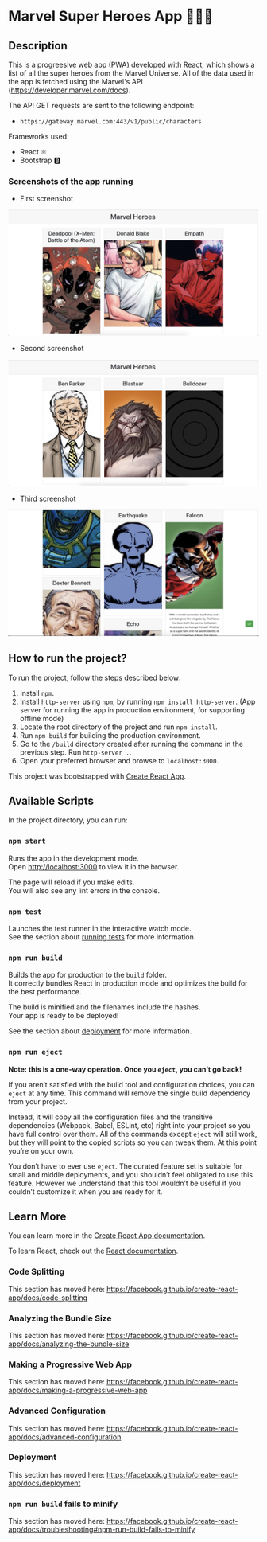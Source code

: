 # Marvel Super Heroes App 🦸🏻‍♂️

## Description

This is a progreesive web app (PWA) developed with React, which shows a list of all the super heroes from the Marvel Universe. All of the data used in the app is fetched using the Marvel's API (https://developer.marvel.com/docs).

The API GET requests are sent to the following endpoint:
- `https://gateway.marvel.com:443/v1/public/characters`

Frameworks used:
- React ⚛️
- Bootstrap 🅱

### Screenshots of the app running

- First screenshot

![](wiki_images/image-3.png)

- Second screenshot

![](wiki_images/image-1.png)

- Third screenshot

![](wiki_images/image-2.png)

## How to run the project?

To run the project, follow the steps described below:
1. Install `npm`.
2. Install `http-server` using `npm`, by running `npm install http-server`. (App server for running the app in production environment, for supporting offline mode)
2. Locate the root directory of the project and run `npm install`.
3. Run `npm build` for building the production environment.
4. Go to the `/build` directory created after running the command in the previous step. Run `http-server .`.
4. Open your preferred browser and browse to `localhost:3000`.

This project was bootstrapped with [Create React App](https://github.com/facebook/create-react-app).

## Available Scripts

In the project directory, you can run:

### `npm start`

Runs the app in the development mode.<br />
Open [http://localhost:3000](http://localhost:3000) to view it in the browser.

The page will reload if you make edits.<br />
You will also see any lint errors in the console.

### `npm test`

Launches the test runner in the interactive watch mode.<br />
See the section about [running tests](https://facebook.github.io/create-react-app/docs/running-tests) for more information.

### `npm run build`

Builds the app for production to the `build` folder.<br />
It correctly bundles React in production mode and optimizes the build for the best performance.

The build is minified and the filenames include the hashes.<br />
Your app is ready to be deployed!

See the section about [deployment](https://facebook.github.io/create-react-app/docs/deployment) for more information.

### `npm run eject`

**Note: this is a one-way operation. Once you `eject`, you can’t go back!**

If you aren’t satisfied with the build tool and configuration choices, you can `eject` at any time. This command will remove the single build dependency from your project.

Instead, it will copy all the configuration files and the transitive dependencies (Webpack, Babel, ESLint, etc) right into your project so you have full control over them. All of the commands except `eject` will still work, but they will point to the copied scripts so you can tweak them. At this point you’re on your own.

You don’t have to ever use `eject`. The curated feature set is suitable for small and middle deployments, and you shouldn’t feel obligated to use this feature. However we understand that this tool wouldn’t be useful if you couldn’t customize it when you are ready for it.

## Learn More

You can learn more in the [Create React App documentation](https://facebook.github.io/create-react-app/docs/getting-started).

To learn React, check out the [React documentation](https://reactjs.org/).

### Code Splitting

This section has moved here: https://facebook.github.io/create-react-app/docs/code-splitting

### Analyzing the Bundle Size

This section has moved here: https://facebook.github.io/create-react-app/docs/analyzing-the-bundle-size

### Making a Progressive Web App

This section has moved here: https://facebook.github.io/create-react-app/docs/making-a-progressive-web-app

### Advanced Configuration

This section has moved here: https://facebook.github.io/create-react-app/docs/advanced-configuration

### Deployment

This section has moved here: https://facebook.github.io/create-react-app/docs/deployment

### `npm run build` fails to minify

This section has moved here: https://facebook.github.io/create-react-app/docs/troubleshooting#npm-run-build-fails-to-minify
